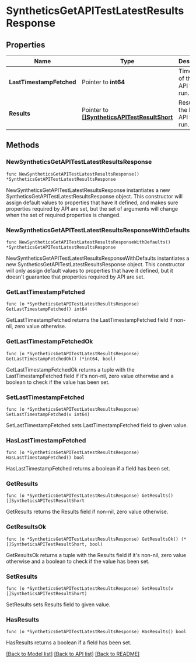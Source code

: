 # SyntheticsGetAPITestLatestResultsResponse

## Properties

| Name                     | Type                                                                             | Description                           | Notes      |
| ------------------------ | -------------------------------------------------------------------------------- | ------------------------------------- | ---------- |
| **LastTimestampFetched** | Pointer to **int64**                                                             | Timestamp of the latest API test run. | [optional] |
| **Results**              | Pointer to [**[]SyntheticsAPITestResultShort**](SyntheticsAPITestResultShort.md) | Result of the latest API test run.    | [optional] |

## Methods

### NewSyntheticsGetAPITestLatestResultsResponse

`func NewSyntheticsGetAPITestLatestResultsResponse() *SyntheticsGetAPITestLatestResultsResponse`

NewSyntheticsGetAPITestLatestResultsResponse instantiates a new SyntheticsGetAPITestLatestResultsResponse object.
This constructor will assign default values to properties that have it defined,
and makes sure properties required by API are set, but the set of arguments
will change when the set of required properties is changed.

### NewSyntheticsGetAPITestLatestResultsResponseWithDefaults

`func NewSyntheticsGetAPITestLatestResultsResponseWithDefaults() *SyntheticsGetAPITestLatestResultsResponse`

NewSyntheticsGetAPITestLatestResultsResponseWithDefaults instantiates a new SyntheticsGetAPITestLatestResultsResponse object.
This constructor will only assign default values to properties that have it defined,
but it doesn't guarantee that properties required by API are set.

### GetLastTimestampFetched

`func (o *SyntheticsGetAPITestLatestResultsResponse) GetLastTimestampFetched() int64`

GetLastTimestampFetched returns the LastTimestampFetched field if non-nil, zero value otherwise.

### GetLastTimestampFetchedOk

`func (o *SyntheticsGetAPITestLatestResultsResponse) GetLastTimestampFetchedOk() (*int64, bool)`

GetLastTimestampFetchedOk returns a tuple with the LastTimestampFetched field if it's non-nil, zero value otherwise
and a boolean to check if the value has been set.

### SetLastTimestampFetched

`func (o *SyntheticsGetAPITestLatestResultsResponse) SetLastTimestampFetched(v int64)`

SetLastTimestampFetched sets LastTimestampFetched field to given value.

### HasLastTimestampFetched

`func (o *SyntheticsGetAPITestLatestResultsResponse) HasLastTimestampFetched() bool`

HasLastTimestampFetched returns a boolean if a field has been set.

### GetResults

`func (o *SyntheticsGetAPITestLatestResultsResponse) GetResults() []SyntheticsAPITestResultShort`

GetResults returns the Results field if non-nil, zero value otherwise.

### GetResultsOk

`func (o *SyntheticsGetAPITestLatestResultsResponse) GetResultsOk() (*[]SyntheticsAPITestResultShort, bool)`

GetResultsOk returns a tuple with the Results field if it's non-nil, zero value otherwise
and a boolean to check if the value has been set.

### SetResults

`func (o *SyntheticsGetAPITestLatestResultsResponse) SetResults(v []SyntheticsAPITestResultShort)`

SetResults sets Results field to given value.

### HasResults

`func (o *SyntheticsGetAPITestLatestResultsResponse) HasResults() bool`

HasResults returns a boolean if a field has been set.

[[Back to Model list]](../README.md#documentation-for-models) [[Back to API list]](../README.md#documentation-for-api-endpoints) [[Back to README]](../README.md)
